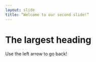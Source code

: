 ```yaml
---
layout: slide
title: “Welcome to our second slide!”
---
```

# The largest heading
Use the left arrow to go back!
